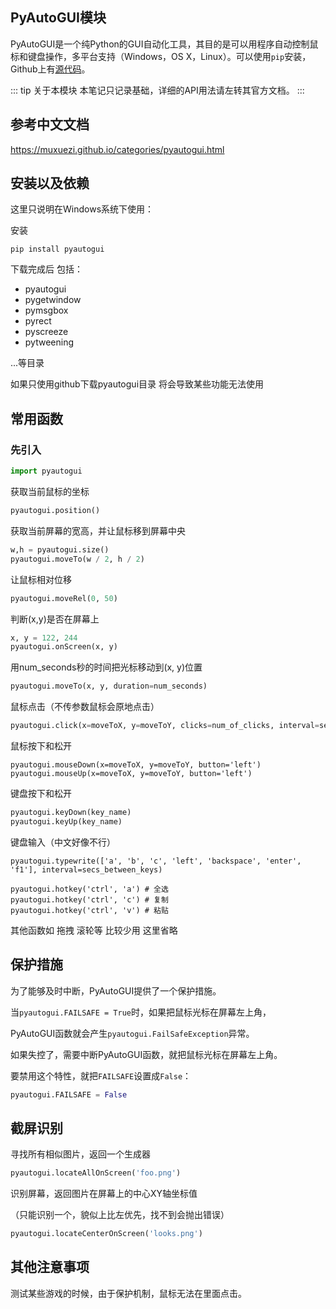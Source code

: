 ## PyAutoGUI模块

PyAutoGUI是一个纯Python的GUI自动化工具，其目的是可以用程序自动控制鼠标和键盘操作，多平台支持（Windows，OS X，Linux）。可以使用`pip`安装，Github上有[源代码](https://github.com/asweigart/pyautogui)。

::: tip 关于本模块
本笔记只记录基础，详细的API用法请左转其官方文档。
:::



## 参考中文文档

<https://muxuezi.github.io/categories/pyautogui.html>



## 安装以及依赖

这里只说明在Windows系统下使用：

安装

```shell
pip install pyautogui
```

下载完成后 包括：

- pyautogui
- pygetwindow
- pymsgbox
- pyrect
- pyscreeze
- pytweening

...等目录

如果只使用github下载pyautogui目录 将会导致某些功能无法使用



## 常用函数

### 先引入

```python
import pyautogui
```

获取当前鼠标的坐标

```python
pyautogui.position()
```

获取当前屏幕的宽高，并让鼠标移到屏幕中央

```python
w,h = pyautogui.size()
pyautogui.moveTo(w / 2, h / 2)
```

让鼠标相对位移

```python
pyautogui.moveRel(0, 50) 
```

判断(x,y)是否在屏幕上

```python
x, y = 122, 244
pyautogui.onScreen(x, y)
```

用num_seconds秒的时间把光标移动到(x, y)位置

```python
pyautogui.moveTo(x, y, duration=num_seconds)
```

鼠标点击（不传参数鼠标会原地点击）

```python
pyautogui.click(x=moveToX, y=moveToY, clicks=num_of_clicks, interval=secs_between_clicks, button='left')
```

鼠标按下和松开

```
pyautogui.mouseDown(x=moveToX, y=moveToY, button='left')
pyautogui.mouseUp(x=moveToX, y=moveToY, button='left')
```

键盘按下和松开

```python
pyautogui.keyDown(key_name)
pyautogui.keyUp(key_name)
```

键盘输入（中文好像不行）

```
pyautogui.typewrite(['a', 'b', 'c', 'left', 'backspace', 'enter', 'f1'], interval=secs_between_keys)
```

```
pyautogui.hotkey('ctrl', 'a') # 全选
pyautogui.hotkey('ctrl', 'c') # 复制
pyautogui.hotkey('ctrl', 'v') # 粘贴
```

其他函数如 拖拽 滚轮等 比较少用 这里省略



## 保护措施

为了能够及时中断，PyAutoGUI提供了一个保护措施。

当`pyautogui.FAILSAFE = True`时，如果把鼠标光标在屏幕左上角，

PyAutoGUI函数就会产生`pyautogui.FailSafeException`异常。

如果失控了，需要中断PyAutoGUI函数，就把鼠标光标在屏幕左上角。

要禁用这个特性，就把`FAILSAFE`设置成`False`：

```python
pyautogui.FAILSAFE = False
```



## 截屏识别

寻找所有相似图片，返回一个生成器

```python
pyautogui.locateAllOnScreen('foo.png')
```

识别屏幕，返回图片在屏幕上的中心XY轴坐标值

（只能识别一个，貌似上比左优先，找不到会抛出错误）

```python
pyautogui.locateCenterOnScreen('looks.png')
```



## 其他注意事项

测试某些游戏的时候，由于保护机制，鼠标无法在里面点击。

